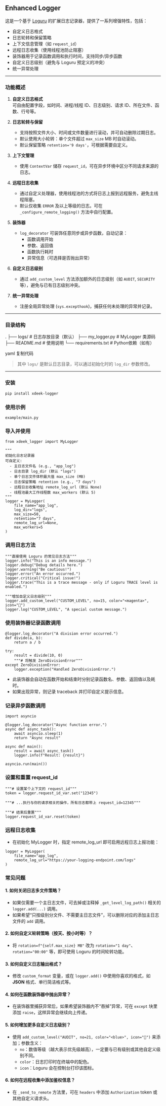 ## Enhanced Logger

这是一个基于 [Loguru](https://github.com/Delgan/loguru) 的扩展日志记录器，提供了一系列增强特性，包括：

- 自定义日志格式  
- 日志轮转和保留策略  
- 上下文信息管理（如 `request_id`）  
- 远程日志收集（使用线程池防止阻塞）  
- 装饰器用于记录函数调用和执行时间，支持同步/异步函数  
- 自定义日志级别（避免与 Loguru 预定义的冲突）  
- 统一异常处理  

---

### 功能概述

1. **自定义日志格式**  
   可自由配置字段，如时间、进程/线程 ID、日志级别、请求 ID、所在文件、函数、行号等。

2. **日志轮转与保留**  
   - 支持按照文件大小、时间或文件数量进行滚动，并可自动删除过期日志。  
   - 默认使用大小轮转：单个文件超过 `max_size` MB 时自动滚动。  
   - 默认保留策略 `retention='9 days'`，可根据需要自定义。

3. **上下文管理**  
   - 使用 `ContextVar` 储存 `request_id`，可在异步环境中区分不同请求来源的日志。

4. **远程日志收集**  
   - 通过自定义处理器，使用线程池的方式将日志上报到远程服务，避免主线程阻塞。  
   - 默认仅收集 `ERROR` 及以上等级的日志。可在 `_configure_remote_logging()` 方法中自行配置。

5. **装饰器**  
   - `log_decorator` 可装饰任意同步或异步函数，自动记录：
     - 函数调用开始  
     - 参数、返回值  
     - 函数执行耗时  
     - 异常信息（可选择是否抛出异常）

6. **自定义日志级别**  
   - 通过 `add_custom_level` 方法添加额外的日志级别（如 `AUDIT`, `SECURITY` 等），避免与已有日志级别冲突。

7. **统一异常处理**  
   - 注册全局异常处理 (`sys.excepthook`)，捕获任何未处理的异常并记录。

---

### 目录结构

. ├── logs/ # 日志存放目录（默认） ├── my_logger.py # MyLogger 类源码 ├── README.md # 使用说明 └── requirements.txt # Python依赖（如有）

yaml
复制代码

> 其中 `logs/` 是默认日志目录，可以通过初始化时的 `log_dir` 参数修改。

---


### 安装

```bash
pip install xdeek-logger
```


### 使用示例
    example/main.py


### 导入并使用

```
from xdeek_logger import MyLogger

"""
初始化日志记录器
可自定义:
  - 主日志文件名 (e.g., "app_log")
  - 日志目录 log_dir (默认 "logs")
  - 单个日志文件体积最大值 max_size (MB)
  - 日志保留策略 retention (e.g., "7 days")
  - 远程日志收集地址 remote_log_url (默认 None)
  - 线程池最大工作线程数 max_workers (默认 5)
"""
logger = MyLogger(
    file_name="app_log",
    log_dir="logs",
    max_size=50,
    retention="7 days",
    remote_log_url=None,
    max_workers=5
)

```

### 调用日志方法

```
"""直接使用 Loguru 的常见日志方法"""
logger.info("This is an info message.")
logger.debug("Debug details here.")
logger.warning("Be cautious!")
logger.error("An error occurred.")
logger.critical("Critical issue!")
logger.trace("This is a trace message - only if Loguru TRACE level is enabled.")

"""增加自定义日志级别"""
logger.add_custom_level("CUSTOM_LEVEL", no=15, color="<magenta>", icon="🌟")
logger.log("CUSTOM_LEVEL", "A special custom message.")

```

### 使用装饰器记录函数调用

```
@logger.log_decorator("A division error occurred.")
def divide(a, b):
    return a / b

try:
    result = divide(10, 0)  
    """# 将触发 ZeroDivisionError"""
except ZeroDivisionError:
    logger.exception("Handled ZeroDivisionError.")

```
- 此装饰器会自动在函数开始和结束时分别记录函数名、参数、返回值以及耗时。
- 如果出现异常，则记录 traceback 并打印自定义提示信息。


### 记录异步函数调用

```
import asyncio

@logger.log_decorator("Async function error.")
async def async_task():
    await asyncio.sleep(1)
    return "Async result"

async def main():
    result = await async_task()
    logger.info(f"Result: {result}")

asyncio.run(main())

```

### 设置和重置 request_id

```
"""# 设置某个上下文的 request_id"""
token = logger.request_id_var.set("12345")

"""# ...执行与你的请求相关的操作，所有日志都带上 request_id=12345"""

"""# 结束后重置"""
logger.request_id_var.reset(token)

``` 


### 远程日志收集

- 在初始化 MyLogger 时，指定 remote_log_url 即可启用远程日志上报功能：

```
logger = MyLogger(
    file_name="app_log",
    remote_log_url="https://your-logging-endpoint.com/logs"
)

``` 





### 常见问题

#### 1. 如何关闭日志多文件策略？
- 如果仅需要一个主日志文件，可去掉或注释掉 `_get_level_log_path()` 相关的 `logger.add(...)` 调用。
- 如果希望“只按级别分文件、不需要主日志文件”，可以删除对应的添加主日志文件的 `add` 调用。

#### 2. 如何自定义轮转策略（按天、按小时等）？
- 将 `rotation=f"{self.max_size} MB"` 改为 `rotation="1 day"`、`rotation="00:00"` 等，即可使用 Loguru 的时间轮转功能。

#### 3. 如何自定义日志输出格式？
- 修改 `custom_format` 变量，或在 `logger.add()` 中使用你喜欢的格式，如 **JSON** 格式、单行简洁格式等。

#### 4. 如何在函数装饰器中抛出异常？
- 在装饰器里捕获异常后，如果希望装饰器内不“吞掉”异常，可在 `except` 块里添加 `raise`，这样异常会继续向上传递。

#### 5. 如何增加更多自定义日志级别？
- 使用 `add_custom_level("AUDIT", no=21, color="<blue>", icon="👮")` 来添加；参数含义：
  - `no`：数值等级（越大表示优先级越高），一定要与已有级别或其他自定义级别不同。
  - `color`：日志打印时在终端中的配色。
  - `icon`：Loguru 会在控制台打印该图标。

#### 6. 如何在远程收集中添加鉴权信息？
- 在 `_send_to_remote` 方法里，可在 `headers` 中添加 `Authorization` token 或其他自定义请求头。

